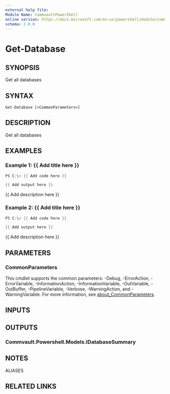 ```yaml
---
external help file:
Module Name: CommvaultPowerShell
online version: https://docs.microsoft.com/en-us/powershell/module/commvaultpowershell/get-database
schema: 2.0.0
---
```


# Get-Database

## SYNOPSIS
Get all databases

## SYNTAX

```
Get-Database [<CommonParameters>]
```

## DESCRIPTION
Get all databases

## EXAMPLES

### Example 1: {{ Add title here }}
```powershell
PS C:\> {{ Add code here }}

{{ Add output here }}
```

{{ Add description here }}

### Example 2: {{ Add title here }}
```powershell
PS C:\> {{ Add code here }}

{{ Add output here }}
```

{{ Add description here }}

## PARAMETERS

### CommonParameters
This cmdlet supports the common parameters: -Debug, -ErrorAction, -ErrorVariable, -InformationAction, -InformationVariable, -OutVariable, -OutBuffer, -PipelineVariable, -Verbose, -WarningAction, and -WarningVariable. For more information, see [about_CommonParameters](http://go.microsoft.com/fwlink/?LinkID=113216).

## INPUTS

## OUTPUTS

### Commvault.Powershell.Models.IDatabaseSummary

## NOTES

ALIASES

## RELATED LINKS

